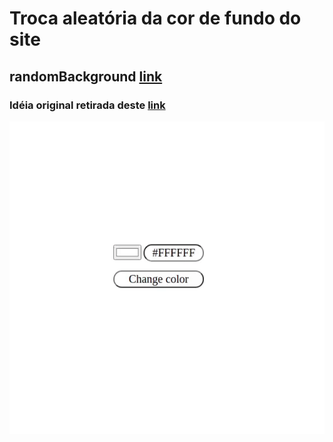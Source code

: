 # Troca aleatória da cor de fundo do site

## randomBackground [link](https://rmelojefferson.github.io/jsChallenges/randomBackground/)

### Idéia original retirada deste [link](https://vannilla-js-basic-project-1-background-color.netlify.app/)

![GIF-210920_002247](./img/randomBackground.gif)
